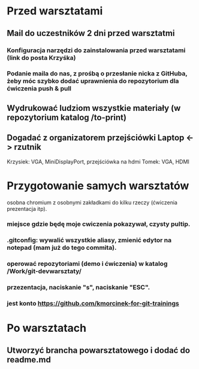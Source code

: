 # Przed warsztatami

## Mail do uczestników 2 dni przed warsztatmi
### Konfiguracja narzędzi do zainstalowania przed warsztatami (link do posta Krzyśka)
### Podanie maila do nas, z prośbą o przesłanie nicka z GitHuba, żeby móc szybko dodać uprawnienia do repozytorium dla ćwiczenia push & pull

## Wydrukować ludziom wszystkie materiały (w repozytorium katalog /to-print)
## Dogadać z organizatorem przejściówki Laptop <-> rzutnik
Krzysiek: VGA, MiniDisplayPort, przejściówka na hdmi
Tomek: VGA, HDMI

# Przygotowanie samych warsztatów
osobna chromium z osobnymi zakładkami do kilku rzeczy (ćwiczenia prezentacja itp).

### miejsce gdzie będę moje cwiczenia pokazywał, czysty pultip.
### .gitconfig: wywalić wszystkie aliasy, zmienić edytor na notepad (mam już do tego commita).
### operować repozytoriami (demo i ćwiczenia) w katalog /Work/git-devwarsztaty/<git-devwarsztaty-katowice>

### przezentacja, naciskanie "s", naciskanie "ESC".
### jest konto https://github.com/kmorcinek-for-git-trainings

# Po warsztatach

## Utworzyć brancha powarsztatowego i dodać do readme.md